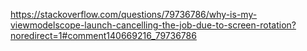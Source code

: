 https://stackoverflow.com/questions/79736786/why-is-my-viewmodelscope-launch-cancelling-the-job-due-to-screen-rotation?noredirect=1#comment140669216_79736786

